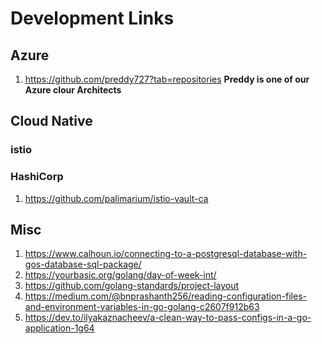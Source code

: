 # Development Links

  

## Azure

 1. https://github.com/preddy727?tab=repositories  **Preddy is one of
    our Azure clour Architects**

  

## Cloud Native

  

### istio

### HashiCorp

 1. https://github.com/palimarium/istio-vault-ca

  
  

## Misc

 1. https://www.calhoun.io/connecting-to-a-postgresql-database-with-gos-database-sql-package/
 2. https://yourbasic.org/golang/day-of-week-int/
 3. https://github.com/golang-standards/project-layout
 4. https://medium.com/@bnprashanth256/reading-configuration-files-and-environment-variables-in-go-golang-c2607f912b63
 5. https://dev.to/ilyakaznacheev/a-clean-way-to-pass-configs-in-a-go-application-1g64
